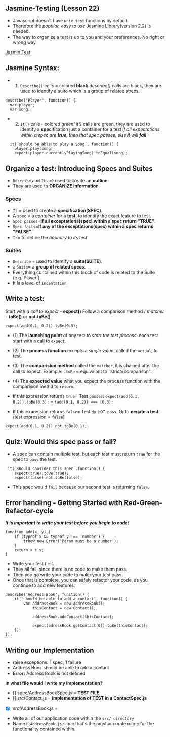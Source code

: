 ## Jasmine-Testing (Lesson 22)
- Javascript doesn´t have `unix test` functions by default. 
- Therefore the _popular, easy to use_ [Jasmine Library](https://jasmine.github.io/)(version 2.2) is needed.
- The way to organize a test is up to you and your preferences. No right or wrong way.

[Jasmin Test](https://dianavile.github.io/Jasmine-Testing/)

## Jasmine Syntax:
- 1) `Describe()` calls = colored __black__
_describe()_ calls are black, they are used to identify a suite which is a group of related specs.
```
describe("Player", function() {
  var player;
  var song;
```
- 2) `It()` calls= colored _green!_
_it()_ calls are green, they are used to identify a **spec**ification
                        just a container for a test
                        _if all expectations within a spec are **true**, then that spec passes, else it will **fail**_
```
  it(´should be able to play a Song´, function() {
    player.play(song);
    expect(player.currentlyPlayingSong).toEqual(song);
```
## Organize a test: Introducing Specs and Suites
- `Describe` and `It` are used to create an __outline__.
- They are used to __ORGANIZE information__.

### Specs 
- `It` = used to create a __specification(SPEC)__. 
- A `spec` = a _container_ for a __test__, to identify the exact feature to test.
-  `Spec passes`=__If all exceptations(spec) within a spec return "TRUE"__.
-  `Spec fails`=__If any of the exceptations(spec) within a spec returns "FALSE"__.
- `It`= to define the _boundry to its test._

### Suites 
- `Describe` = used to identify a __suite(SUITE)__. 
- a `Suite`= a __group of related specs__.
- Everything contained within this block of code is related to the Suite (e.g.´Player´).
- It is a level of `indentation`.

## Write a test:
Start with _a call to expect_ - **expect()**
Follow a comparison method / _matcher_ - **toBe()** or **not.toBe()**

`expect(add(0.1, 0.2)).toBe(0.3);`

- (1) The __launching point__ of any test to _start the test process_: each test start with a call to `expect`. 
- (2) The __process function__ excepts a _single value_, called the `actual`, to test.
- (3) The __comparision method__ called the `matcher`, it is chained after the call to expect. 
      Example: `.toBe` = equivalant to "strict=comparison".
- (4) The __expected value__ what you expect the process function with the comparision methd to `return`.


- If this expression returns `true`= Test `passes`:
`expect(add(0.1, 0.2)).toBe(0.3);`
= `(add(0.1, 0.2)) === (0.3);` 

- If this expression returns `false`= Test `do NOT pass`. 
Or to __negate a test__ (test expression = `false`)
```
expect(add(0.1, 0.2)).not.toBe(0.1);
```
## Quiz: Would this spec pass or fail?
- A spec can contain multiple test, but each test must return `true` for the spec to `pass` the test.
```
 it(´should consider this spec´.function() {
    expect(true).toBe(true);
    expect(false).not.toBe(false); 
```
- This spec would `fail` because our second test is returning `false`.

## Error handling - Getting Started with Red-Green-Refactor-cycle
_**It is important to write your test before you begin to code!**_

```
function add(x, y) {
    if (typeof x && typeof y !== 'number') {
        trhow new Error('Param must be a number');
    }
    return x + y;
}
```
- Write your test first.
- They all fail, since there is no code to make them pass.
- Then you go write your code to make your test pass.
- Once that is complete, you can safely refactor your code, as you continue to add new features.

```
describe('Address Book', function() {
	it('should be able to add a contact', function() {
		var addressBook = new AddressBook();
			thisContact = new Contact();

			addressBook.addContact(thisContact);

			expect(adressBook.getContact(0)).toBe(thisContact);
	}); 
});

```
## Writing our Implementation
- raise exceptions: 1 spec, 1 failure
- Address Book should be able to add a contact
- __Error:__ Address Book is not defined

__In what file would i write my implementation?__
- [] spec/AddressBookSpec.js = __TEST FILE__
- [] src/Contact.js          = __implementation of TEST in a ContactSpec.js__
- [x] src/AddressBook.js     = 

 - Write all of our application code within the `src/ directory` 
 - Name it `AddressBook.js` since that's the most accurate name for the functionality contained within.






















